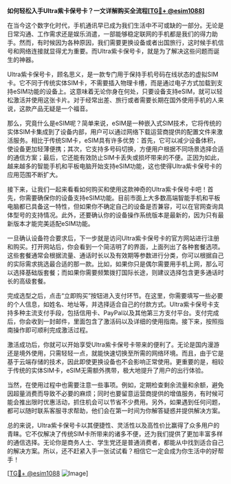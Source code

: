 **如何轻松入手Ultra紫卡保号卡？一文详解购买全流程[[TG💪+ @esim1088](https://t.me/s/esim1088)]**

在当今这个数字化时代，手机通讯早已成为我们生活中不可或缺的一部分。无论是日常沟通、工作需求还是娱乐消遣，一部能够稳定联网的手机都是我们的得力助手。然而，有时候因为各种原因，我们需要更换设备或者出国旅行，这时候手机信号和网络连接就显得尤为重要。而Ultra紫卡保号卡，就是为了解决这些问题而诞生的神器。

Ultra紫卡保号卡，顾名思义，是一款专门用于保持手机号码在线状态的虚拟SIM卡。它不同于传统实体SIM卡，不需要插入物理卡槽，而是通过电子方式加载到支持eSIM功能的设备上。这意味着无论你身在何处，只要设备支持eSIM，就可以轻松激活并使用这张卡片。对于经常出差、旅行或者需要长期在国外使用手机的人来说，这款产品无疑是一个福音。

那么，究竟什么是eSIM呢？简单来说，eSIM是一种嵌入式SIM技术，它将传统的实体SIM卡集成到了设备内部，用户可以通过网络下载运营商提供的配置文件来激活服务。相比于传统SIM卡，eSIM具有许多优势：首先，它可以减少设备体积，使设备更加轻薄便携；其次，它支持多号码切换，方便用户根据不同场景选择合适的通信方案；最后，它还能有效防止SIM卡丢失或损坏带来的不便。正因为如此，越来越多的智能手机和平板电脑开始支持eSIM功能，这也使得Ultra紫卡保号卡的应用范围不断扩大。

接下来，让我们一起来看看如何购买和使用这款神奇的Ultra紫卡保号卡吧！首先，你需要确保你的设备支持eSIM功能。目前市面上大多数高端智能手机和平板电脑都已具备这一特性，但如果你不确定自己的设备是否兼容，可以在官网查询具体型号的支持情况。此外，还要确认你的设备操作系统版本是最新的，因为只有最新版本才能完美适配eSIM功能。

一旦确认设备符合要求后，下一步就是访问Ultra紫卡保号卡的官方网站进行注册和购买。打开网站后，你会看到一个简洁明了的界面，上面列出了各种套餐选项。这些套餐通常会根据流量、通话时长以及有效期等参数进行分类，你可以根据自己的实际需求挑选最合适的那一款。比如，如果你只是偶尔需要用手机上网，那么可以选择基础版套餐；而如果你需要频繁拨打国际长途，则建议选择包含更多通话时长的高级套餐。

完成选型之后，点击“立即购买”按钮进入支付环节。在这里，你需要填写一些必要的个人信息，如姓名、地址等，并选择适合自己的付款方式。Ultra紫卡保号卡支持多种主流支付手段，包括信用卡、PayPal以及其他第三方支付平台。支付完成后，你会收到一封邮件，里面包含了激活码以及详细的使用指南。接下来，按照指南操作即可顺利完成激活过程。

激活成功后，你就可以开始享受Ultra紫卡保号卡带来的便利了。无论是国内漫游还是境外使用，只需轻轻一点，就能快速切换至所需的网络环境。而且，由于它是基于云端存储的技术，因此即使更换设备也不会影响正常使用。更重要的是，相较于传统的实体SIM卡，eSIM无需额外携带，极大地提升了用户的出行体验。

当然，在使用过程中也需要注意一些事项。例如，定期检查剩余流量和余额，避免因超量消费而导致不必要的麻烦；同时也要留意运营商提供的增值服务，有时候可能会推出限时优惠活动，抓住机会可以节省不少费用。另外，如果遇到任何问题，都可以随时联系客服寻求帮助，他们会在第一时间为你解答疑惑并提供解决方案。

总的来说，Ultra紫卡保号卡以其便捷性、灵活性以及高性价比赢得了众多用户的青睐。它不仅解决了传统SIM卡所带来的诸多不便，还为我们提供了更加丰富多样的通信选择。无论你是商务人士、学生党还是普通消费者，都能从中找到适合自己的解决方案。所以，还不赶紧入手一张试试看？相信它一定会成为你生活中的好帮手！

[[TG💪+ @esim1088](https://t.me/s/esim1088) ![Image](https://i.postimg.cc/4NQfJmqS/Snipaste-2025-05-13-00-14-12.png)]